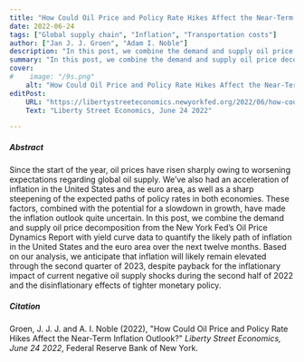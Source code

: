 ```yaml
---
title: "How Could Oil Price and Policy Rate Hikes Affect the Near-Term Inflation Outlook?"
date: 2022-06-24
tags: ["Global supply chain", "Inflation", "Transportation costs"]
author: ["Jan J. J. Groen", "Adam I. Noble"]
description: "In this post, we combine the demand and supply oil price decomposition from the New York Fed’s Oil Price Dynamics Report with yield curve data to quantify the likely path of inflation in the United States and the euro area over the next twelve months. Published on Liberty Street Economics, June 24 2022."
summary: "In this post, we combine the demand and supply oil price decomposition from the New York Fed’s Oil Price Dynamics Report with yield curve data to quantify the likely path of inflation in the United States and the euro area over the next twelve months. Published on Liberty Street Economics, June 24 2022." 
cover:
#    image: "/9s.png"
    alt: "How Could Oil Price and Policy Rate Hikes Affect the Near-Term Inflation Outlook?"
editPost:
    URL: "https://libertystreeteconomics.newyorkfed.org/2022/06/how-could-oil-price-and-policy-rate-hikes-affect-the-near-term-inflation-outlook/"
    Text: "Liberty Street Economics, June 24 2022"

---
```

##### Abstract

Since the start of the year, oil prices have risen sharply owing to worsening expectations regarding global oil supply. We’ve also had an acceleration of inflation in the United States and the euro area, as well as a sharp steepening of the expected paths of policy rates in both economies. These factors, combined with the potential for a slowdown in growth, have made the inflation outlook quite uncertain. In this post, we combine the demand and supply oil price decomposition from the New York Fed’s Oil Price Dynamics Report with yield curve data to quantify the likely path of inflation in the United States and the euro area over the next twelve months. Based on our analysis, we anticipate that inflation will likely remain elevated through the second quarter of 2023, despite payback for the inflationary impact of current negative oil supply shocks during the second half of 2022 and the disinflationary effects of tighter monetary policy.

##### Citation

Groen, J. J. J. and A. I. Noble (2022), "How Could Oil Price and Policy Rate Hikes Affect the Near-Term Inflation Outlook?" *Liberty Street Economics, June 24 2022*, Federal Reserve Bank of New York.